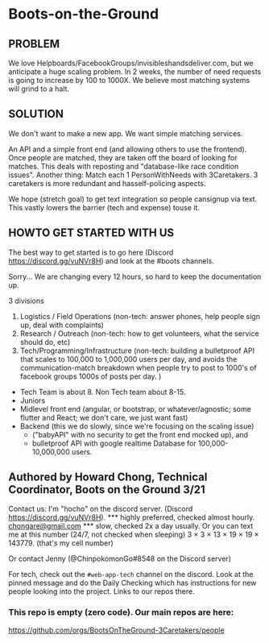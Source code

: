 # Boots-on-the-Ground

## PROBLEM
We love Helpboards/FacebookGroups/invisibleshandsdeliver.com, but we anticipate a huge scaling problem. In 2 weeks, the number of need requests is going to increase by 100 to 1000X. We believe most matching systems will grind to a halt.

## SOLUTION
We don't want to make a new app.  We want simple matching services. 

An API and a simple front end (and allowing others to use the frontend). 
Once people are matched, they are taken off the board of looking for matches. This deals with reposting and "database-like race condition issues".
Another thing: Match each 1 PersonWithNeeds with 3Caretakers. 3 caretakers is more redundant and hasself-policing aspects.

 We hope (stretch goal) to get text integration so people cansignup via text. This vastly lowers the barrier (tech and expense) touse it.

## HOWTO GET STARTED WITH US

The best way to get started is to go here (Discord https://discord.gg/vuNVr8H) and look at the #boots channels. 

Sorry... We are changing every 12 hours, so hard to keep the documentation up.

3 divisions
1) Logistics / Field Operations (non-tech: answer phones, help people sign up, deal with complaints)
2) Research / Outreach (non-tech: how to get volunteers, what the service should do, etc)
3) Tech/Programming/Infrastructure (non-tech: building a bulletproof API that scales to 100,000 to 1,000,000 users per day, and avoids the communication-match breakdown when people try to post to 1000's of facebook groups 1000s of posts per day.
)

* Tech Team is about 8. Non Tech team about 8-15.
* Juniors
* Midlevel front end (angular, or bootstrap, or whatever/agnostic; some flutter and React; we don't care, we just want fast)
* Backend (this we do slowly, since we're focusing on the scaling issue)
  * ("babyAPI" with no security to get the front end mocked up), and
  * bulletproof API with google realtime Database for 100,000-10,000,000 users.
  
## Authored by Howard Chong, Technical Coordinator, Boots on the Ground 3/21
Contact us:
I'm "hocho" on the discord server. (Discord https://discord.gg/vuNVr8H). *** highly preferred, checked almost hourly.
chongare@gmail.com *** slow, checked 2x a day usually.
Or you can text me at this number (24/7, not checked when sleeping) 3 × 3 × 13 × 19 × 19 × 143779. (that's my cell number)

Or contact Jenny (@ChinpokomonGo#8548 on the Discord server)

For tech, check out the `#web-app-tech` channel on the discord. Look at the pinned message and do the Daily Checking which has instructions for new people looking into the project. Links to our repos there.

### This repo is empty (zero code). Our main repos are here:
https://github.com/orgs/BootsOnTheGround-3Caretakers/people

